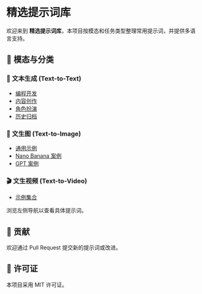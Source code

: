 # 精选提示词库

欢迎来到 **精选提示词库**，本项目按模态和任务类型整理常用提示词，并提供多语言支持。

## 📂 模态与分类

### 📝 文本生成 (Text-to-Text)
- [编程开发](text-to-text/programming/javascript-console.md)
- [内容创作](text-to-text/content-creation/advertising-campaign.md)
- [角色扮演](text-to-text/role-play/therapist-session.md)
- [历史归档](text-to-text/archives/awesome-chatgpt-prompts.md)

### 🎨 文生图 (Text-to-Image)
- [通用示例](text-to-image/cyberpunk-city.md)
- [Nano Banana 案例](text-to-image/nano-banana/awesome-nano-banana-images.md)
- [GPT 案例](text-to-image/gpt/awesome-gpt4o-images.md)

### 🎬 文生视频 (Text-to-Video)
- [示例集合](text-to-video/cinematic-trailer.md)

浏览左侧导航以查看具体提示词。

## 🤝 贡献
欢迎通过 Pull Request 提交新的提示词或改进。

## 📄 许可证
本项目采用 MIT 许可证。
